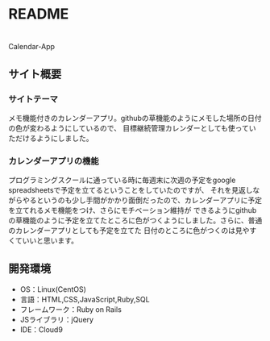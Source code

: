 # README

# <!--ここにアプリ名を入力-->
Calendar-App
​
## サイト概要
### サイトテーマ
<!--何を『目的』とし、どのような『分類』なのかを簡潔に書く-->
メモ機能付きのカレンダーアプリ。githubの草機能のようにメモした場所の日付の色が変わるようにしているので、
目標継続管理カレンダーとしても使っていただけるようにしました。

### カレンダーアプリの機能
プログラミングスクールに通っている時に毎週末に次週の予定をgoogle spreadsheetsで予定を立てるということをしていたのですが、
それを見返しながらやるというのも少し手間がかかり面倒だったので、カレンダーアプリに予定を立てれるメモ機能をつけ、さらにモチベーション維持が
できるようにgithubの草機能のように予定を立てたところに色がつくようにしました。さらに、普通のカレンダーアプリとしても予定を立てた
日付のところに色がつくのは見やすくていいと思います。

## 開発環境
- OS：Linux(CentOS)
- 言語：HTML,CSS,JavaScript,Ruby,SQL
- フレームワーク：Ruby on Rails
- JSライブラリ：jQuery
- IDE：Cloud9


